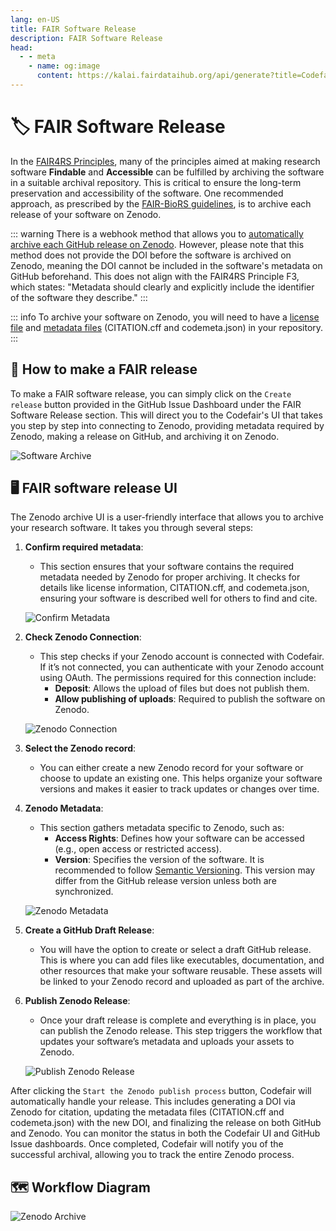 ```yaml
---
lang: en-US
title: FAIR Software Release
description: FAIR Software Release
head:
  - - meta
    - name: og:image
      content: https://kalai.fairdataihub.org/api/generate?title=Codefair%20Documentation&description=Software%20Archive&app=codefair&org=fairdataihub
---
```


# :label: FAIR Software Release

In the [FAIR4RS Principles](https://doi.org/10.1038/s41597-022-01710-x), many of the principles aimed at making research software **Findable** and **Accessible** can be fulfilled by archiving the software in a suitable archival repository. This is critical to ensure the long-term preservation and accessibility of the software. One recommended approach, as prescribed by the [FAIR-BioRS guidelines](https://doi.org/10.1038/s41597-023-02463-x), is to archive each release of your software on Zenodo.

::: warning
There is a webhook method that allows you to [automatically archive each GitHub release on Zenodo](https://docs.github.com/en/repositories/archiving-a-github-repository/referencing-and-citing-content). However, please note that this method does not provide the DOI before the software is archived on Zenodo, meaning the DOI cannot be included in the software's metadata on GitHub beforehand. This does not align with the FAIR4RS Principle F3, which states: "Metadata should clearly and explicitly include the identifier of the software they describe."
:::

::: info
To archive your software on Zenodo, you will need to have a [license file](/docs/license.md) and [metadata files](/docs/metadata.md) (CITATION.cff and codemeta.json) in your repository.
:::

## :rocket: How to make a FAIR release

To make a FAIR software release, you can simply click on the `Create release` button provided in the GitHub Issue Dashboard under the FAIR Software Release section. This will direct you to the Codefair's UI that takes you step by step into connecting to Zenodo, providing metadata required by Zenodo, making a release on GitHub, and archiving it on Zenodo.

![Software Archive](/zenodo-dashboard.png)

## :desktop_computer: FAIR software release UI

The Zenodo archive UI is a user-friendly interface that allows you to archive your research software. It takes you through several steps:

1. **Confirm required metadata**:

   - This section ensures that your software contains the required metadata needed by Zenodo for proper archiving. It checks for details like license information, CITATION.cff, and codemeta.json, ensuring your software is described well for others to find and cite.

   ![Confirm Metadata](/confirm-metadata-zenodo.png)

2. **Check Zenodo Connection**:

   - This step checks if your Zenodo account is connected with Codefair. If it’s not connected, you can authenticate with your Zenodo account using OAuth. The permissions required for this connection include:
     - **Deposit**: Allows the upload of files but does not publish them.
     - **Allow publishing of uploads**: Required to publish the software on Zenodo.

   ![Zenodo Connection](/zenodo-permissions.png)

3. **Select the Zenodo record**:

   - You can either create a new Zenodo record for your software or choose to update an existing one. This helps organize your software versions and makes it easier to track updates or changes over time.

   <!-- ![Select Zenodo Record](/path-to-select-zenodo-record-screenshot.png) -->

4. **Zenodo Metadata**:

   - This section gathers metadata specific to Zenodo, such as:
     - **Access Rights**: Defines how your software can be accessed (e.g., open access or restricted access).
     - **Version**: Specifies the version of the software. It is recommended to follow [Semantic Versioning](https://semver.org/). This version may differ from the GitHub release version unless both are synchronized.

   ![Zenodo Metadata](/zenodo-metadata.png)

5. **Create a GitHub Draft Release**:

   - You will have the option to create or select a draft GitHub release. This is where you can add files like executables, documentation, and other resources that make your software reusable. These assets will be linked to your Zenodo record and uploaded as part of the archive.

   <!-- ![GitHub Draft Release](/path-to-github-draft-release-screenshot.png) -->

6. **Publish Zenodo Release**:

   - Once your draft release is complete and everything is in place, you can publish the Zenodo release. This step triggers the workflow that updates your software’s metadata and uploads your assets to Zenodo.

   ![Publish Zenodo Release](/release-and-publish.png)

After clicking the `Start the Zenodo publish process` button, Codefair will automatically handle your release. This includes generating a DOI via Zenodo for citation, updating the metadata files (CITATION.cff and codemeta.json) with the new DOI, and finalizing the release on both GitHub and Zenodo. You can monitor the status in both the Codefair UI and GitHub Issue dashboards. Once completed, Codefair will notify you of the successful archival, allowing you to track the entire Zenodo process.

## :world_map: Workflow Diagram

![Zenodo Archive](/zenodo-diagram.png)

